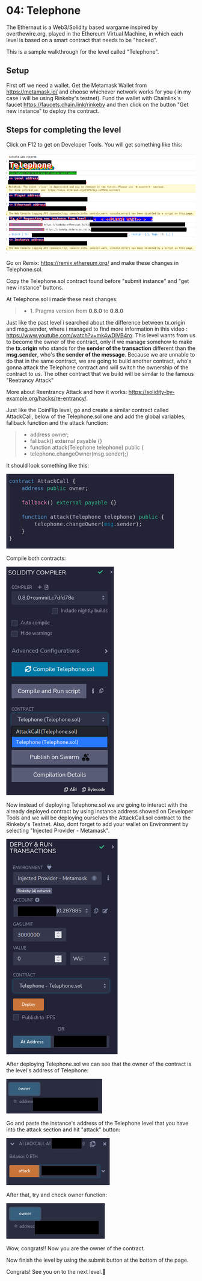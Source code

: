 # 04: Telephone

The Ethernaut is a Web3/Solidity based wargame inspired by overthewire.org, played in the Ethereum Virtual Machine, in which each level is based on a smart contract that needs to be "hacked".

This is a sample walkthrough for the level called "Telephone".

## Setup

First off we need a wallet. Get the Metamask Wallet from https://metamask.io/ and choose whichever network works for you ( in my case i will be using Rinkeby's testnet).
Fund the wallet with Chainlink's faucet https://faucets.chain.link/rinkeby and then click on the button "Get new instance" to deploy the contract.

## Steps for completing the level
Click on F12 to get on Developer Tools. You will get something like this:

<img src="./images/image1.png">

Go on Remix: https://remix.ethereum.org/ and make these changes in Telephone.sol. 

Copy the Telephone.sol contract found before "submit instance" and "get new instance" buttons.

At Telephone.sol i made these next changes:
>- <value> 1. Pragma version from **0.6.0** to **0.8.0** 

Just like the past level i searched about the difference between tx.origin and msg.sender, where i managed to find more information in this video : https://www.youtube.com/watch?v=mk4wDlVB4ro. This level wants from us to become the owner of the contract, only if we manage somehow to make the **tx.origin** who stands for the **sender of the transaction** different than the **msg.sender**, who's **the sender of the message**. Because we are unnable to do that in the same contract, we are going to build another contract, who's gonna attack the Telephone contract and will switch the ownership of the contract to us. The other contract that we build will be similar to the famous "Reetrancy Attack" 

More about Reentrancy Attack and how it works: https://solidity-by-example.org/hacks/re-entrancy/.

Just like the CoinFlip level, go and create a similar contract called AttackCall, below of the Telephone.sol one and add the global variables, fallback function and the attack function:
>- <value> address owner;
>- <value> fallback() external payable {} 
>- <value> function attack(Telephone telephone) public {
>- <value> telephone.changeOwner(msg.sender);}

It should look something like this:

<img src="./images/image2.png">

Compile both contracts:

<img src="./images/image3.png">

Now instead of deploying Telephone.sol we are going to interact with the already deployed contract by using instance address showed on Developer Tools and we will be deploying ourselves the AttackCall.sol contract to the Rinkeby's Testnet. Also, dont forget to add your wallet on Environment by selecting "Injected Provider - Metamask".

<img src="./images/image4.png">

After deploying Telephone.sol we can see that the owner of the contract is the level's address of Telephone:

<img src="./images/image5.png">

Go and paste the instance's address of the Telephone level that you have into the attack section and hit "attack" button:

<img src="./images/image6.png">

After that, try and check owner function:

<img src="./images/image7.png">

Wow, congrats!! Now you are the owner of the contract.

Now finish the level by using the submit button at the bottom of the page.

Congrats! See you on to the next level.:wave:
